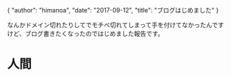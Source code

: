 {
   "author": "himanoa",
   "date": "2017-09-12",
   "title": "ブログはじめました"
}

なんかドメイン切れたりしてでモチベ切れてしまって手を付けてなかったんですけど、ブログ書きたくなったのではじめました報告です。

# 人間

